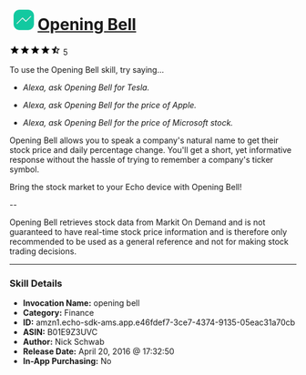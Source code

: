 # &nbsp;<img src="skill_icon" alt="Opening Bell icon" width="36"> [Opening Bell](http://alexa.amazon.com/#skills/amzn1.echo-sdk-ams.app.e46fdef7-3ce7-4374-9135-05eac31a70cb)
![4.8 stars](../../images/ic_star_black_18dp_1x.png)![4.8 stars](../../images/ic_star_black_18dp_1x.png)![4.8 stars](../../images/ic_star_black_18dp_1x.png)![4.8 stars](../../images/ic_star_black_18dp_1x.png)![4.8 stars](../../images/ic_star_half_black_18dp_1x.png) 5

To use the Opening Bell skill, try saying...

* *Alexa, ask Opening Bell for Tesla.*

* *Alexa, ask Opening Bell for the price of Apple.*

* *Alexa, ask Opening Bell for the price of Microsoft stock.*

Opening Bell allows you to speak a company's natural name to get their stock price and daily percentage change. You'll get a short, yet informative response without the hassle of trying to remember a company's ticker symbol.

Bring the stock market to your Echo device with Opening Bell!

 --

Opening Bell retrieves stock data from Markit On Demand and is not guaranteed to have real-time stock price information and is therefore only recommended to be used as a general reference and not for making stock trading decisions.

***

### Skill Details

* **Invocation Name:** opening bell
* **Category:** Finance
* **ID:** amzn1.echo-sdk-ams.app.e46fdef7-3ce7-4374-9135-05eac31a70cb
* **ASIN:** B01E9Z3UVC
* **Author:** Nick Schwab
* **Release Date:** April 20, 2016 @ 17:32:50
* **In-App Purchasing:** No

